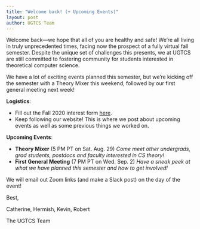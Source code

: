 ```yaml
---
title: "Welcome back! (+ Upcoming Events)"
layout: post
author: UGTCS Team
---
```

Welcome back—we hope that all of you are healthy and safe! We’re all living in truly unprecedented times, facing now the prospect of a fully virtual fall semester. Despite the unique set of challenges this presents, we at UGTCS are still committed to fostering community for students interested in theoretical computer science. 

We have a lot of exciting events planned this semester, but we’re kicking off the semester with a Theory Mixer this weekend, followed by our first general meeting next week!

**Logistics**:
- Fill out the Fall 2020 interest form [here](https://forms.gle/ptakp6L5JXsiKvBYA).
- Keep following our website! This is where we post about upcoming events as well as some previous things we worked on.
  
**Upcoming Events**:
- **Theory Mixer** (5 PM PT on Sat. Aug. 29) *Come meet other undergrads, grad students, postdocs and faculty interested in CS theory!*
- **First General Meeting** (7 PM PT on Wed. Sep. 2) *Have a sneak peek at what we have planned this semester and how to get involved!*

We will email out Zoom links (and make a Slack post) on the day of the event!

Best,

Catherine, Hermish, Kevin, Robert

The UGTCS Team
